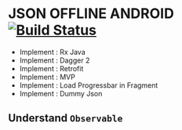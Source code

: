 # JSON OFFLINE ANDROID [![Build Status](https://travis-ci.org/nomensa/jquery.hide-show.svg)](https://travis-ci.org/nomensa/jquery.hide-show.svg?branch=master)
- Implement : Rx Java
- Implement : Dagger 2
- Implement : Retrofit
- Implement : MVP
- Implement : Load Progressbar in Fragment
- Implement : Dummy Json

## Understand `Observable`
